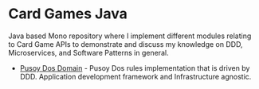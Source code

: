 # Card Games Java

Java based Mono repository where I implement different modules relating to Card Game APIs to demonstrate and discuss my 
knowledge on DDD, Microservices, and Software Patterns in general.

* [Pusoy Dos Domain](pusoydos/) - Pusoy Dos rules implementation that is driven by DDD. Application development 
  framework and Infrastructure agnostic.
